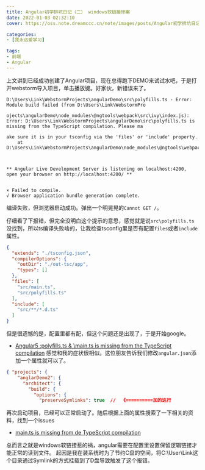 ```yaml
---
title: Angular初学排坑日记（二） windows软链接惨案
date: 2022-01-03 02:32:10
cover: https://oss.note.dreamccc.cn/note/images/posts/Angular初学排坑日记（二）windows软链接惨案/title.png?x-oss-process=style/blog_title

categories:
- [我永远爱学习]

tags:
- 前端
- Angular
---
```


上文讲到已经成功创建了Angular项目，现在总得跑下DEMO来试试水吧，于是打开webstorm导入项目，单击播放键。好家伙，新错误来了。
```shell
D:\Users\Link\WebstormProjects\angularDemo\src\polyfills.ts - Error: Module build failed (from D:\Users\Link\WebstormPro
                                                                                                                       ojects\angularDemo\node_modules\@ngtools\webpack\src\ivy\index.js):
Error: D:\Users\Link\WebstormProjects\angularDemo\src\polyfills.ts is missing from the TypeScript compilation. Please ma
                                                                                                                       ake sure it is in your tsconfig via the 'files' or 'include' property.
    at D:\Users\Link\WebstormProjects\angularDemo\node_modules\@ngtools\webpack\src\ivy\loader.js:60:26



** Angular Live Development Server is listening on localhost:4200, open your browser on http://localhost:4200/ **       


× Failed to compile.
√ Browser application bundle generation complete.
```
编译失败，但浏览器启动成功。弹出一个明晃晃的`Cannot GET /`。
<!--more-->
仔细看了下报错，但完全没明白这个提示的意思，感觉就是说`src\polyfills.ts`没找到，所以ts编译失败啥的，让我检查tsconfig里是否有配置`files`或者`include`属性。
```json
{
  "extends": "./tsconfig.json",
  "compilerOptions": {
    "outDir": "./out-tsc/app",
    "types": []
  },
  "files": [
    "src/main.ts",
    "src/polyfills.ts"
  ],
  "include": [
    "src/**/*.d.ts"
  ]
}
```
但是很遗憾的是，配置里都有配，但这个问题还是出现了，于是开始google。
- [Angular5 :polyfills.ts & \main.ts is missing from the TypeScript compilation](https://stackoverflow.com/questions/49091956/angular5-polyfills-ts-main-ts-is-missing-from-the-typescript-compilation)
感觉和我的症状很相似。这位朋友告诉我们修改`angular.json`添加一个属性就可以了。
```json lines
{ "projects": {
    "anglarDemo2": {
      "architect": {
        "build": {
          "options": {
            "preserveSymlinks": true  //  《==========加的这行
```
再次启动项目，已经可以正常启动了。随后根据上面的属性搜索了一下相关的资料，找到一个issues
- [main.ts is missing from de TypeScript compilation](https://github.com/angular/angular-cli/issues/9909)

总而言之就是windows软链接惹的祸，angular需要在配置里设置保留逻辑链接才能正常的读到文件。
起因是我在装系统时为了节约C盘的空间，将C:\User\Link这个目录通过Symlink的方式挂载到了D盘导致触发了这个报错。
